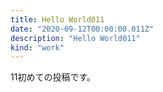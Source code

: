 ```yaml
---
title: Hello World011
date: "2020-09-12T00:00:00.011Z"
description: "Hello World011"
kind: "work"
---
```


11初めての投稿です。